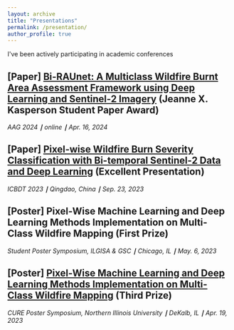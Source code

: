 ```yaml
---
layout: archive
title: "Presentations"
permalink: /presentation/
author_profile: true
---
```

I've been actively participating in academic conferences

## [Paper] [Bi-RAUnet: A Multiclass Wildfire Burnt Area Assessment Framework using Deep Learning and Sentinel-2 Imagery](https://aag.secure-platform.com/aag2024/solicitations/57/sessiongallery/7886/application/31267) (Jeanne X. Kasperson Student Paper Award) 

*AAG 2024 **∣** online **∣** Apr. 16, 2024*

## [Paper] [Pixel-wise Wildfire Burn Severity Classification with Bi-temporal Sentinel-2 Data and Deep Learning](https://news.ouc.edu.cn/2023/1004/c79a114189/page.htm) (Excellent Presentation)

*ICBDT 2023 **∣** Qingdao, China **∣** Sep. 23, 2023*


## [Poster] Pixel-Wise Machine Learning and Deep Learning Methods Implementation on Multi-Class Wildfire Mapping (First Prize)

*Student Poster Symposium, ILGISA & GSC **∣** Chicago, IL **∣** May. 6, 2023*

## [Poster] [Pixel-Wise Machine Learning and Deep Learning Methods Implementation on Multi-Class Wildfire Mapping](https://niutoday.info/2023/05/03/oseel-announces-cure-awards/) (Third Prize)

*CURE Poster Symposium, Northern Illinois University **∣** DeKalb, IL **∣** Apr. 19, 2023*


